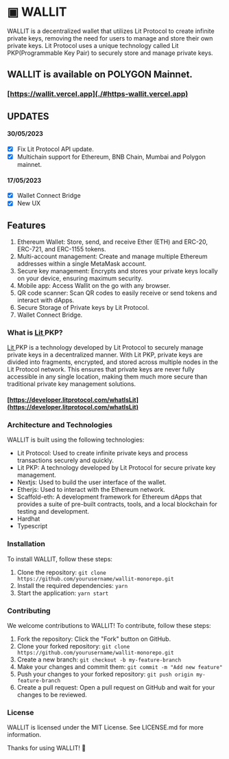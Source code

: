 # ▣ WALLIT

WALLIT is a decentralized wallet that utilizes Lit Protocol to create infinite private keys, removing the need for users to manage and store their own private keys. Lit Protocol uses a unique technology called Lit PKP(Programmable Key Pair) to securely store and manage private keys.

## WALLIT is available on POLYGON Mainnet.

### [https://wallit.vercel.app](./#https-wallit.vercel.app)

## UPDATES

#### 30/05/2023

* [x] Fix Lit Protocol API update.
* [x] Multichain support for Ethereum, BNB Chain, Mumbai and Polygon mainnet.

#### 17/05/2023

* [x] Wallet Connect Bridge
* [x] New UX

## Features

1. Ethereum Wallet: Store, send, and receive Ether (ETH) and ERC-20, ERC-721, and ERC-1155 tokens.
2. Multi-account management: Create and manage multiple Ethereum addresses within a single MetaMask account.
3. Secure key management: Encrypts and stores your private keys locally on your device, ensuring maximum security.
4. Mobile app: Access Wallit on the go with any browser.
5. QR code scanner: Scan QR codes to easily receive or send tokens and interact with dApps.
6. Secure Storage of Private keys by Lit Protocol.
7. Wallet Connect Bridge.



### What is [Lit ](https://litprotocol.com/)PKP?

[Lit ](https://litprotocol.com/)PKP is a technology developed by Lit Protocol to securely manage private keys in a decentralized manner. With Lit PKP, private keys are divided into fragments, encrypted, and stored across multiple nodes in the Lit Protocol network. This ensures that private keys are never fully accessible in any single location, making them much more secure than traditional private key management solutions.

#### [https://developer.litprotocol.com/whatIsLit](https://developer.litprotocol.com/whatIsLit)

### Architecture and Technologies

WALLIT is built using the following technologies:

* Lit Protocol: Used to create infinite private keys and process transactions securely and quickly.
* Lit PKP: A technology developed by Lit Protocol for secure private key management.
* Nextjs: Used to build the user interface of the wallet.
* Etherjs: Used to interact with the Ethereum network.
* Scaffold-eth: A development framework for Ethereum dApps that provides a suite of pre-built contracts, tools, and a local blockchain for testing and development.
* Hardhat
* Typescript

### Installation

To install WALLIT, follow these steps:

1. Clone the repository: `git clone https://github.com/yourusername/wallit-monorepo.git`
2. Install the required dependencies: `yarn`
3. Start the application: `yarn start`

### Contributing

We welcome contributions to WALLIT! To contribute, follow these steps:

1. Fork the repository: Click the "Fork" button on GitHub.
2. Clone your forked repository: `git clone https://github.com/yourusername/wallit-monorepo.git`
3. Create a new branch: `git checkout -b my-feature-branch`
4. Make your changes and commit them: `git commit -m "Add new feature"`
5. Push your changes to your forked repository: `git push origin my-feature-branch`
6. Create a pull request: Open a pull request on GitHub and wait for your changes to be reviewed.

### License

WALLIT is licensed under the MIT License. See LICENSE.md for more information.

Thanks for using WALLIT! 🚀
